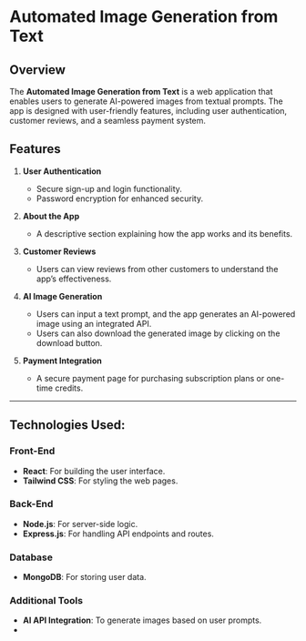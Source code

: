 # Automated Image Generation from Text


## Overview

The **Automated Image Generation from Text** is a web application that enables users 
to generate AI-powered images from textual prompts. The app is designed with user-friendly 
features, including user authentication, customer reviews, and a seamless payment system.



## Features

1. **User Authentication**  
   - Secure sign-up and login functionality.  
   - Password encryption for enhanced security.

2. **About the App**  
   - A descriptive section explaining how the app works and its benefits.

3. **Customer Reviews**  
   - Users can view reviews from other customers to understand the app’s effectiveness.

4. **AI Image Generation**  
   - Users can input a text prompt, and the app generates an AI-powered image using an integrated API.
   - Users can also download the generated image by clicking on the download button.

5. **Payment Integration**  
   - A secure payment page for purchasing subscription plans or one-time credits.

---

## Technologies Used:

### Front-End
- **React**: For building the user interface.
- **Tailwind CSS**: For styling the web pages.

### Back-End
- **Node.js**: For server-side logic.
- **Express.js**: For handling API endpoints and routes.

### Database
- **MongoDB**: For storing user data.

### Additional Tools
- **AI API Integration**: To generate images based on user prompts.
- 
